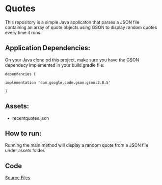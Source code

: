 # Quotes

This repository is a simple Java applicaton that parses a JSON file containing an array of quote objects using GSON to display random quotes every time it runs.

## Application Dependencies:
On your Java clone od this project, make sure you have the GSON dependecy implemented in your build.gradle file:


    dependencies {
      
    implementation 'com.google.code.gson:gson:2.8.5'

    }
</Code>

## Assets:
* recentquotes.json

## How to run:
Running the main method will display a random quote from a JSON file under assets folder. 

## Code
[Source Files]("../src/main/java/quotes/")